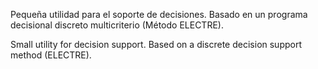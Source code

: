 Pequeña utilidad para el soporte de decisiones. Basado en un programa decisional discreto multicriterio (Método ELECTRE).

Small utility for decision support. Based on a discrete decision support method (ELECTRE).